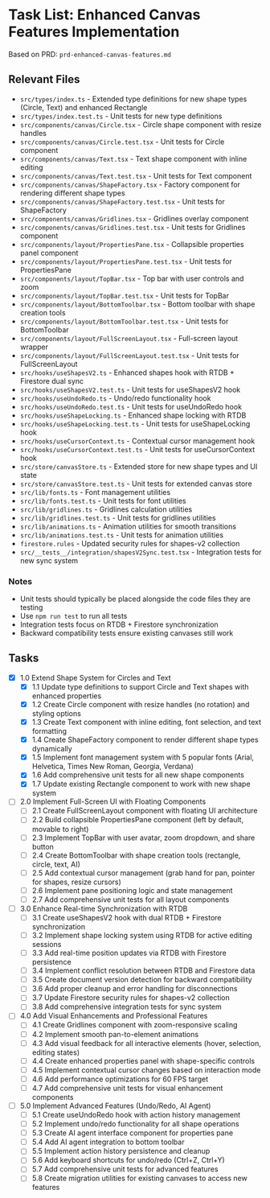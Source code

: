 # Task List: Enhanced Canvas Features Implementation

Based on PRD: `prd-enhanced-canvas-features.md`

## Relevant Files

- `src/types/index.ts` - Extended type definitions for new shape types (Circle, Text) and enhanced Rectangle
- `src/types/index.test.ts` - Unit tests for new type definitions
- `src/components/canvas/Circle.tsx` - Circle shape component with resize handles
- `src/components/canvas/Circle.test.tsx` - Unit tests for Circle component
- `src/components/canvas/Text.tsx` - Text shape component with inline editing
- `src/components/canvas/Text.test.tsx` - Unit tests for Text component
- `src/components/canvas/ShapeFactory.tsx` - Factory component for rendering different shape types
- `src/components/canvas/ShapeFactory.test.tsx` - Unit tests for ShapeFactory
- `src/components/canvas/Gridlines.tsx` - Gridlines overlay component
- `src/components/canvas/Gridlines.test.tsx` - Unit tests for Gridlines component
- `src/components/layout/PropertiesPane.tsx` - Collapsible properties panel component
- `src/components/layout/PropertiesPane.test.tsx` - Unit tests for PropertiesPane
- `src/components/layout/TopBar.tsx` - Top bar with user controls and zoom
- `src/components/layout/TopBar.test.tsx` - Unit tests for TopBar
- `src/components/layout/BottomToolbar.tsx` - Bottom toolbar with shape creation tools
- `src/components/layout/BottomToolbar.test.tsx` - Unit tests for BottomToolbar
- `src/components/layout/FullScreenLayout.tsx` - Full-screen layout wrapper
- `src/components/layout/FullScreenLayout.test.tsx` - Unit tests for FullScreenLayout
- `src/hooks/useShapesV2.ts` - Enhanced shapes hook with RTDB + Firestore dual sync
- `src/hooks/useShapesV2.test.ts` - Unit tests for useShapesV2 hook
- `src/hooks/useUndoRedo.ts` - Undo/redo functionality hook
- `src/hooks/useUndoRedo.test.ts` - Unit tests for useUndoRedo hook
- `src/hooks/useShapeLocking.ts` - Enhanced shape locking with RTDB
- `src/hooks/useShapeLocking.test.ts` - Unit tests for useShapeLocking hook
- `src/hooks/useCursorContext.ts` - Contextual cursor management hook
- `src/hooks/useCursorContext.test.ts` - Unit tests for useCursorContext hook
- `src/store/canvasStore.ts` - Extended store for new shape types and UI state
- `src/store/canvasStore.test.ts` - Unit tests for extended canvas store
- `src/lib/fonts.ts` - Font management utilities
- `src/lib/fonts.test.ts` - Unit tests for font utilities
- `src/lib/gridlines.ts` - Gridlines calculation utilities
- `src/lib/gridlines.test.ts` - Unit tests for gridlines utilities
- `src/lib/animations.ts` - Animation utilities for smooth transitions
- `src/lib/animations.test.ts` - Unit tests for animation utilities
- `firestore.rules` - Updated security rules for shapes-v2 collection
- `src/__tests__/integration/shapesV2Sync.test.tsx` - Integration tests for new sync system

### Notes

- Unit tests should typically be placed alongside the code files they are testing
- Use `npm run test` to run all tests
- Integration tests focus on RTDB + Firestore synchronization
- Backward compatibility tests ensure existing canvases still work

## Tasks

- [x] 1.0 Extend Shape System for Circles and Text
  - [x] 1.1 Update type definitions to support Circle and Text shapes with enhanced properties
  - [x] 1.2 Create Circle component with resize handles (no rotation) and styling options
  - [x] 1.3 Create Text component with inline editing, font selection, and text formatting
  - [x] 1.4 Create ShapeFactory component to render different shape types dynamically
  - [x] 1.5 Implement font management system with 5 popular fonts (Arial, Helvetica, Times New Roman, Georgia, Verdana)
  - [x] 1.6 Add comprehensive unit tests for all new shape components
  - [x] 1.7 Update existing Rectangle component to work with new shape system

- [ ] 2.0 Implement Full-Screen UI with Floating Components
  - [ ] 2.1 Create FullScreenLayout component with floating UI architecture
  - [ ] 2.2 Build collapsible PropertiesPane component (left by default, movable to right)
  - [ ] 2.3 Implement TopBar with user avatar, zoom dropdown, and share button
  - [ ] 2.4 Create BottomToolbar with shape creation tools (rectangle, circle, text, AI)
  - [ ] 2.5 Add contextual cursor management (grab hand for pan, pointer for shapes, resize cursors)
  - [ ] 2.6 Implement pane positioning logic and state management
  - [ ] 2.7 Add comprehensive unit tests for all layout components

- [ ] 3.0 Enhance Real-time Synchronization with RTDB
  - [ ] 3.1 Create useShapesV2 hook with dual RTDB + Firestore synchronization
  - [ ] 3.2 Implement shape locking system using RTDB for active editing sessions
  - [ ] 3.3 Add real-time position updates via RTDB with Firestore persistence
  - [ ] 3.4 Implement conflict resolution between RTDB and Firestore data
  - [ ] 3.5 Create document version detection for backward compatibility
  - [ ] 3.6 Add proper cleanup and error handling for disconnections
  - [ ] 3.7 Update Firestore security rules for shapes-v2 collection
  - [ ] 3.8 Add comprehensive integration tests for sync system

- [ ] 4.0 Add Visual Enhancements and Professional Features
  - [ ] 4.1 Create Gridlines component with zoom-responsive scaling
  - [ ] 4.2 Implement smooth pan-to-element animations
  - [ ] 4.3 Add visual feedback for all interactive elements (hover, selection, editing states)
  - [ ] 4.4 Create enhanced properties panel with shape-specific controls
  - [ ] 4.5 Implement contextual cursor changes based on interaction mode
  - [ ] 4.6 Add performance optimizations for 60 FPS target
  - [ ] 4.7 Add comprehensive unit tests for visual enhancement components

- [ ] 5.0 Implement Advanced Features (Undo/Redo, AI Agent)
  - [ ] 5.1 Create useUndoRedo hook with action history management
  - [ ] 5.2 Implement undo/redo functionality for all shape operations
  - [ ] 5.3 Create AI agent interface component for properties pane
  - [ ] 5.4 Add AI agent integration to bottom toolbar
  - [ ] 5.5 Implement action history persistence and cleanup
  - [ ] 5.6 Add keyboard shortcuts for undo/redo (Ctrl+Z, Ctrl+Y)
  - [ ] 5.7 Add comprehensive unit tests for advanced features
  - [ ] 5.8 Create migration utilities for existing canvases to access new features
